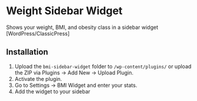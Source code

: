 # Weight Sidebar Widget
Shows your weight, BMI, and obesity class in a sidebar widget [WordPress/ClassicPress]

## Installation 
1. Upload the `bmi-sidebar-widget` folder to `/wp-content/plugins/` or upload the ZIP via Plugins → Add New → Upload Plugin.
2. Activate the plugin.
3. Go to Settings → BMI Widget and enter your stats.
4. Add the widget to your sidebar
